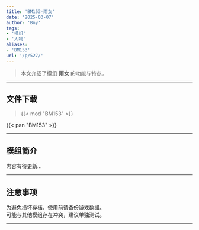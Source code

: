 ```yaml
---
title: 'BM153-雨女'
date: '2025-03-07'
author: 'Bny'
tags:
- '模组'
- '人物'
aliases:
- 'BM153'
url: '/p/527/'
---
```


> 本文介绍了模组 **雨女** 的功能与特点。

---

## 文件下载  

> {{< mod "BM153" >}}  

{{< pan "BM153" >}}  

---

## 模组简介

>  
内容有待更新...  

---

## 注意事项

>  
为避免损坏存档，使用前请备份游戏数据。  
可能与其他模组存在冲突，建议单独测试。  

---

